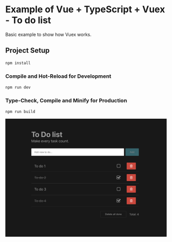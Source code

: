 # Example of Vue + TypeScript + Vuex - To do list
Basic example to show how Vuex works.

## Project Setup

```sh
npm install
```

### Compile and Hot-Reload for Development

```sh
npm run dev
```

### Type-Check, Compile and Minify for Production

```sh
npm run build
```

![](src/assets/img/screenshot.png)
